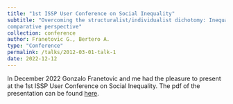 ```yaml
---
title: "1st ISSP User Conference on Social Inequality"
subtitle: "Overcoming the structuralist/individualist dichotomy: Inequality beliefs from a new network and
comparative perspective"
collection: conference
author: Franetovic G., Bertero A.
type: "Conference"
permalink: /talks/2012-03-01-talk-1
date: 2022-12-12
---
```


In December 2022 Gonzalo Franetovic and me had the pleasure to present at the 1st ISSP User Conference on Social Inequality. The pdf of the presentation can be found [here](/files/221206_FRANETOVIC_BERTERO_ISSP.pdf). 
